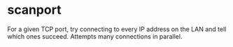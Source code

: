 # scanport
For a given TCP port, try connecting to every IP address on the LAN and tell   which ones succeed.  Attempts many connections in parallel.

